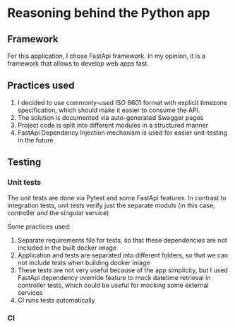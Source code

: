 # Reasoning behind the Python app

## Framework

For this application, I chose FastApi framework. In my opinion, it is a framework that allows to develop web apps fast.

## Practices used

1. I decided to use commonly-used ISO 8601 format with explicit timezone specification, which should make it easier to
   consume the API.
2. The solution is documented via auto-generated Swagger pages
3. Project code is split into different modules in a structured manner
4. FastApi Dependency Injection mechanism is used for easier unit-testing in the future

## Testing

### Unit tests

The unit tests are done via Pytest and some FastApi features.
In contrast to integration tests, unit tests verify just the separate moduls
(in this case, controller and the singular service)

Some practices used:

1. Separate requirements file for tests, so that these dependencies are not included in the built docker image
2. Application and tests are separated into different folders, so that we can not include tests when building docker
   image
3. These tests are not very useful because of the app simplicity, but I used FastApi dependency override feature to mock
   datetime retrieval in controller tests, which could be useful for mocking some external services
4. CI runs tests automatically


### CI
